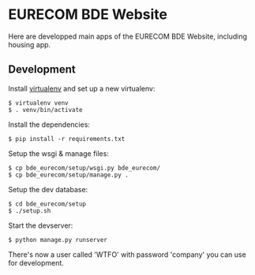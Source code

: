 EURECOM BDE Website
===================

Here are developped main apps of the EURECOM BDE Website, including housing app.

Development
-----------

Install [virtualenv](https://virtualenv.pypa.io/en/latest/virtualenv.html) and set up a new virtualenv:

    $ virtualenv venv
    $ . venv/bin/activate

Install the dependencies:

    $ pip install -r requirements.txt

Setup the wsgi & manage files:

    $ cp bde_eurecom/setup/wsgi.py bde_eurecom/
    $ cp bde_eurecom/setup/manage.py .

Setup the dev database:

    $ cd bde_eurecom/setup
    $ ./setup.sh

Start the devserver:

    $ python manage.py runserver

There's now a user called 'WTFO' with password 'company' you can use for development.
